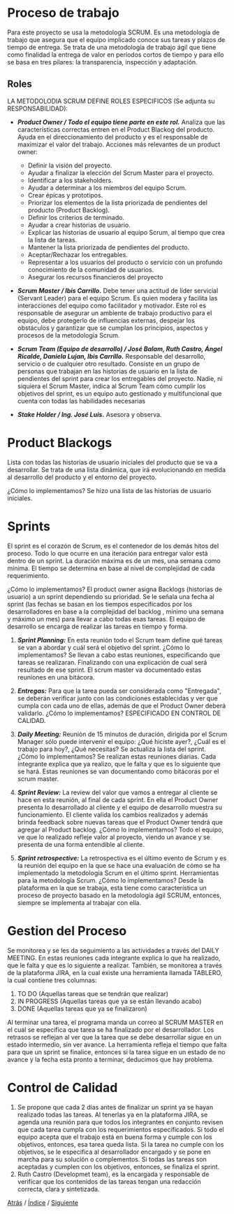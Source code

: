 # Proceso de trabajo
Para este proyecto se usa la metodología SCRUM. Es una metodología de trabajo que asegura que el equipo implicado conoce sus tareas y plazos de tiempo de entrega. Se trata de una metodología de trabajo ágil que tiene como finalidad la entrega de valor en períodos cortos de tiempo y para ello se basa en tres pilares: la transparencia, inspección y adaptación.

## Roles
LA METODOLODIA SCRUM DEFINE ROLES ESPECIFICOS (Se adjunta su RESPONSABILIDAD):
+  ***Product Owner / Todo el equipo tiene parte en este rol.*** Analiza que las características correctas entren en el Product Blackog del producto. Ayuda en el direccionamiento del producto y es el responsable de maximizar el valor del trabajo.
Acciones más relevantes de un product owner: 
      - Definir la visión del proyecto.
      - Ayudar a finalizar la elección del Scrum Master para el proyecto.
      - Identificar a los stakeholders.
      - Ayudar a determinar a los miembros del equipo Scrum.
      - Crear épicas y prototipos.
      - Priorizar los elementos de la lista priorizada de pendientes del producto (Product Backlog).
      - Definir los criterios de terminado.
      - Ayudar a crear historias de usuario.
      - Explicar las historias de usuario al equipo Scrum, al tiempo que crea la lista de tareas.
      - Mantener la lista priorizada de pendientes del producto.
      - Aceptar/Rechazar los entregables.
      - Representar a los usuarios del producto o servicio con un profundo conocimiento de la comunidad de usuarios.
      - Asegurar los recursos financieros del proyecto

+  ***Scrum Master / Ibis Carrillo.*** Debe tener una actitud de líder servicial (Servant Leader) para el equipo Scrum. Es quien modera y facilita las interacciones del equipo como facilitador y motivador. Este rol es responsable de asegurar un ambiente de trabajo productivo para el equipo, debe protegerlo de influencias externas, despejar los obstáculos y garantizar que se cumplan los principios, aspectos y procesos de la metodología Scrum.
+  ***Scrum Team (Equipo de desarrollo) / José Balam, Ruth Castro, Ángel Ricalde, Daniela Lujan, Ibis Carrillo.*** Responsable del desarrollo, servicio o de cualquier otro resultado. Consiste en un grupo de personas que trabajan en las historias de usuario en la lista de pendientes del sprint para crear los entregables del proyecto. Nadie, ni siquiera el Scrum Master, indica al Scrum Team cómo cumplir los objetivos del sprint, es un equipo auto gestionado y multifuncional que cuenta con todas las habilidades necesarias
+  ***Stake Holder / Ing. José Luis.*** Asesora y observa.


# Product Blackogs #
Lista con todas las historias de usuario iniciales del producto que se va a desarrollar. Se trata de una lista dinámica, que irá evolucionando en medida al desarrollo del producto y el entorno del proyecto.


¿Cómo lo implementamos? Se hizo una lista de las historias de usuario iniciales. 


# Sprints #
El sprint es el corazón de Scrum, es el contenedor de los demás hitos del proceso. Todo lo que ocurre en una iteración para entregar valor está dentro de un sprint. La duración máxima es de un mes, una semana como mínima. El tiempo se determina en base al nivel de complejidad de cada requerimiento. 

¿Cómo lo implementamos? El product owner asigna Backlogs (historias de usuario) a un sprint dependiendo su prioridad. Se le señala una fecha al sprint (las fechas se basan en los tiempos especificados por los desarrolladores en base a la complejidad del backlog , mínimo una semana y máximo un mes) para llevar a cabo todas esas tareas. El equipo de desarrollo se encarga de realizar las tareas en tiempo y forma.



1.  ***Sprint Planning:*** En esta reunión todo el Scrum team define qué tareas se van a abordar y cuál será el objetivo del sprint.
¿Cómo lo implementamos? Se llevan a cabo estas reuniones, especificando que tareas se realizaran. Finalizando con una explicación de cual será resultado de ese sprint. El scrum master va documentado estas reuniones en una bitácora.


2.  ***Entregas:*** Para que la tarea pueda ser considerada como "Entregada", se deberán verificar junto con las condiciones establecidas y ver que cumpla con cada uno de ellas, además de que el Product Owner deberá validarlo.
¿Cómo lo implementamos? ESPECIFICADO EN CONTROL DE CALIDAD.

3.	***Daily Meeting:*** Reunión de 15 minutos de duración, dirigida por el Scrum Manager sólo puede intervenir el equipo: ¿Qué hiciste ayer?, ¿Cuál es el trabajo para hoy?, ¿Qué necesitas? Se actualiza la lista del sprint.
¿Cómo lo implementamos? Se realizan estas reuniones diarias. Cada integrante explica que ya realizo, que le falta y que es lo siguiente que se hará. Estas reuniones se van documentando como bitácoras por el scrum master.


4.	***Sprint Review:*** La review del valor que vamos a entregar al cliente se hace en esta reunión, al final de cada sprint. En ella el Product Owner presenta lo desarrollado al cliente y el equipo de desarrollo muestra su funcionamiento.  El cliente valida los cambios realizados y además brinda feedback sobre nuevas tareas que el  Product Owner tendrá que agregar al Product backlog.
¿Cómo lo implementamos? Todo el equipo, ve que lo realizado refleje valor al proyecto, viendo un avance y se presenta de una forma entendible al cliente.


5.	***Sprint retrospective:*** La retrospectiva es el último evento de Scrum y es la reunión del equipo en la que se hace una evaluación de cómo se ha implementado la metodología Scrum en el último sprint. Herramientas para la metodología Scrum.
¿Cómo lo implementamos? Desde la plataforma en la que se trabaja, esta tiene como característica un proceso de proyecto basado en la metodología ágil SCRUM, entonces, siempre se implementa al trabajar con ella.


# Gestion del Proceso #
Se monitorea y se les da seguimiento a las actividades a través del DAILY MEETING. En estas reuniones cada integrante explica lo que ha realizado, que le falta y que es lo siguiente a realizar. También, se monitorea a través de la plataforma JIRA, en la cual existe una herramienta llamada TABLERO, la cual contiene tres columnas: 
1. TO DO (Aquellas tareas que se tendrán que realizar) 
2. IN PROGRESS (Aquellas tareas que ya se están llevando acabo) 
3. DONE (Aquellas tareas que ya se finalizaron)

Al terminar una tarea, el programa manda un correo al SCRUM MASTER en el cual se especifica que tarea se ha finalizado por el desarrollador.
Los retrasos se reflejan al ver que la tarea que se debe desarrollar sigue en un estado intermedio, sin ver avance. La herramienta refleja el tiempo que falta para que un sprint se finalice, entonces si la tarea sigue en un estado de no avance y la fecha esta pronto a terminar, deducimos que hay problema.


# Control de Calidad #
1.	Se propone que cada 2 días antes de finalizar un sprint ya se hayan realizado todas las tareas. Al tenerlas ya en la plataforma JIRA, se agenda una reunión para que todos los integrantes en conjunto revisen que cada tarea cumpla con los requerimientos especificados. Si todo el equipo acepta que el trabajo está en buena forma y cumple con los objetivos, entonces, esa tarea queda lista. Si la tarea no cumple con los objetivos, se le especifica al desarrollador encargado y se pone en marcha para su solución o complementos.
Si todas las tareas son aceptadas y cumplen con los objetivos, entonces, se finaliza el sprint.
2.	Ruth Castro (Developmet team), es la encargada y responsable de verificar que los contenidos de las tareas tengan una redacción correcta, clara y sintetizada.


[Atrás](https://github.com/Ibis-C/Metodos-de-organizaci-n/blob/Daniela-Lujan/Documentacion/3.%20Historias%20de%20usuario%20y%20requerimientos%20no%20funcionales.md#historias-de-usuario-y-requerimientos)
/ [Índice](https://github.com/Ibis-C/Metodos-de-organizaci-n/blob/Daniela-Lujan/README.md#indice "índice") /
[Siguiente](https://github.com/Ibis-C/Metodos-de-organizaci-n/blob/Daniela-Lujan/Documentacion/5.%20bitácora.md#bitácora)
